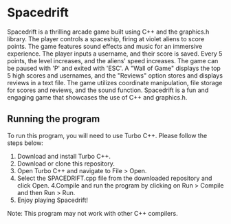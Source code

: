 # Spacedrift
Spacedrift is a thrilling arcade game built using C++ and the graphics.h library. The player controls a spaceship, firing at violet aliens to score points. The game features sound effects and music for an immersive experience. The player inputs a username, and their score is saved. Every 5 points, the level increases, and the aliens' speed increases. The game can be paused with 'P' and exited with 'ESC'. A "Wall of Game" displays the top 5 high scores and usernames, and the "Reviews" option stores and displays reviews in a text file. The game utilizes coordinate manipulation, file storage for scores and reviews, and the sound function. Spacedrift is a fun and engaging game that showcases the use of C++ and graphics.h.

## Running the program
To run this program, you will need to use Turbo C++. Please follow the steps below:

1. Download and install Turbo C++.
2. Download or clone this repository.
3. Open Turbo C++ and navigate to File > Open.
3. Select the SPACEDRIFT.cpp file from the downloaded repository and click Open.
4.Compile and run the program by clicking on Run > Compile and then Run > Run.
5. Enjoy playing Spacedrift!

Note: This program may not work with other C++ compilers.



